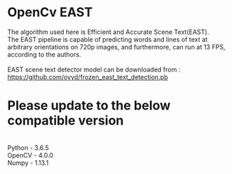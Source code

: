 # OpenCv EAST
The algorithm used here is Efficient and Accurate Scene Text(EAST).<br/>
The EAST pipeline is capable of predicting words and lines of text at arbitrary orientations on 720p images, and furthermore, can run at 13 FPS, according to the authors.
<br/><br/>
EAST scene text detector model can be downloaded from : https://github.com/oyyd/frozen_east_text_detection.pb<br/>
# Please update to the below compatible version
<br/>
Python - 3.6.5<br/>
OpenCV - 4.0.0<br/>
Numpy - 1.13.1
